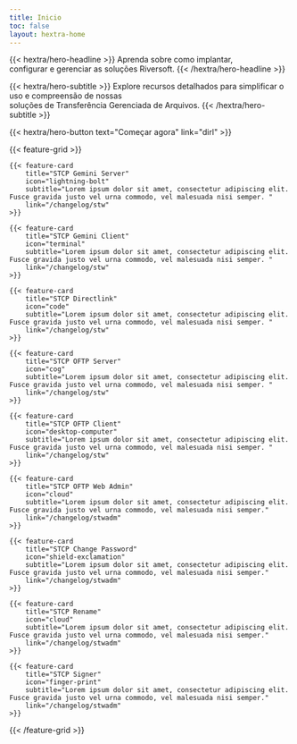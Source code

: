 ```yaml
---
title: Inicio
toc: false
layout: hextra-home
---
```


<!-- {{< hextra/hero-badge >}}
  <div class="w-2 h-2 rounded-full bg-primary-400"></div>
  <span>Free, open source</span>
  {{< icon name="arrow-circle-right" attributes="height=14" >}}
{{< /hextra/hero-badge >}} -->

<div class="mt-6 mb-6 mx-auto text-center">

{{< hextra/hero-headline >}}
  Aprenda sobre como implantar, &nbsp;<br class="sm:block hidden" />configurar e gerenciar as soluções Riversoft.
{{< /hextra/hero-headline >}}
</div>

<div class="mb-12 mx-auto text-center">

{{< hextra/hero-subtitle >}}
  Explore recursos detalhados para simplificar o uso e compreensão de nossas &nbsp;<br class="sm:block hidden" />soluções de Transferência Gerenciada de Arquivos.
{{< /hextra/hero-subtitle >}}
</div>

<div class="mb-6 mx-auto text-center">
{{< hextra/hero-button text="Começar agora" link="dirl" >}}
</div>

<div class="mt-6"></div>

{{< feature-grid >}}

    {{< feature-card
        title="STCP Gemini Server"
        icon="lightning-bolt"
        subtitle="Lorem ipsum dolor sit amet, consectetur adipiscing elit. Fusce gravida justo vel urna commodo, vel malesuada nisi semper. "
        link="/changelog/stw"
    >}}

    {{< feature-card
        title="STCP Gemini Client"
        icon="terminal"
        subtitle="Lorem ipsum dolor sit amet, consectetur adipiscing elit. Fusce gravida justo vel urna commodo, vel malesuada nisi semper. "
        link="/changelog/stw"
    >}}

    {{< feature-card
        title="STCP Directlink"
        icon="code"
        subtitle="Lorem ipsum dolor sit amet, consectetur adipiscing elit. Fusce gravida justo vel urna commodo, vel malesuada nisi semper. "
        link="/changelog/stw"
    >}}

    {{< feature-card
        title="STCP OFTP Server"
        icon="cog"
        subtitle="Lorem ipsum dolor sit amet, consectetur adipiscing elit. Fusce gravida justo vel urna commodo, vel malesuada nisi semper. "
        link="/changelog/stw"
    >}}

    {{< feature-card
        title="STCP OFTP Client"
        icon="desktop-computer"
        subtitle="Lorem ipsum dolor sit amet, consectetur adipiscing elit. Fusce gravida justo vel urna commodo, vel malesuada nisi semper. "
        link="/changelog/stw"
    >}}

    {{< feature-card
        title="STCP OFTP Web Admin"
        icon="cloud"
        subtitle="Lorem ipsum dolor sit amet, consectetur adipiscing elit. Fusce gravida justo vel urna commodo, vel malesuada nisi semper."
        link="/changelog/stwadm"
    >}}

    {{< feature-card
        title="STCP Change Password"
        icon="shield-exclamation"
        subtitle="Lorem ipsum dolor sit amet, consectetur adipiscing elit. Fusce gravida justo vel urna commodo, vel malesuada nisi semper."
        link="/changelog/stwadm"
    >}}

    {{< feature-card
        title="STCP Rename"
        icon="cloud"
        subtitle="Lorem ipsum dolor sit amet, consectetur adipiscing elit. Fusce gravida justo vel urna commodo, vel malesuada nisi semper."
        link="/changelog/stwadm"
    >}}

    {{< feature-card
        title="STCP Signer"
        icon="finger-print"
        subtitle="Lorem ipsum dolor sit amet, consectetur adipiscing elit. Fusce gravida justo vel urna commodo, vel malesuada nisi semper."
        link="/changelog/stwadm"
    >}}

{{< /feature-grid >}}